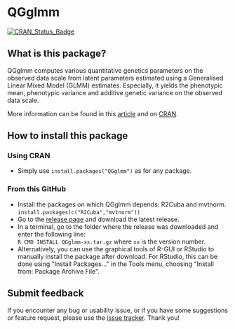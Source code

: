 # QGglmm

[![CRAN_Status_Badge](https://www.r-pkg.org/badges/version/QGglmm)](https://cran.r-project.org/package=QGglmm)

## What is this package?

QGglmm computes various quantitative genetics parameters on the observed data scale from latent parameters estimated using a Generalised Linear Mixed Model (GLMM) estimates. Especially, it yields the phenotypic mean, phenotypic variance and additive genetic variance on the observed data scale.

More information can be found in this [article](http://dx.doi.org/10.1534/genetics.115.186536) and on [CRAN](https://CRAN.R-project.org/package=QGglmm).

## How to install this package

### Using CRAN
* Simply use `install.packages("QGglmm")` as for any package.

### From this GitHub

* Install the packages on which QGglmm depends: R2Cuba and mvtnorm.
    `install.packages(c("R2Cuba","mvtnorm"))`
* Go to the [release page](https://github.com/devillemereuil/QGglmm/releases) and download the latest release.
* In a terminal, go to the folder where the release was downloaded and enter the following line:  
    `R CMD INSTALL QGglmm-xx.tar.gz` where `xx` is the version number.
* Alternatively, you can use the graphical tools of R-GUI or RStudio to manually install the package after download. For RStudio, this can be done using "Install Packages..." in the Tools menu, choosing "Install from: Package Archive File".

## Submit feedback

If you encounter any bug or usability issue, or if you have some suggestions or feature request, please use the [issue tracker](https://github.com/devillemereuil/QGglmm/issues). Thank you!
